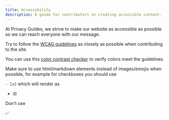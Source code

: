 ```yaml
---
title: Accessibility
description: A guide for contributors on creating accessible content.
---
```


At Privacy Guides, we strive to make our website as accessible as possible so we can reach everyone with our message.

Try to follow the [WCAG guidelines](https://www.wcag.com) as closely as possible when contributing to the site.

You can use this [color contrast checker](https://webaim.org/resources/contrastchecker/) to verify colors meet the guidelines.

Make sure to use html/markdown elements instead of images/emojis when possible, for example for checkboxes you should use

`- [x]` which will render as

- [x] 

Don't use

:white_check_mark: